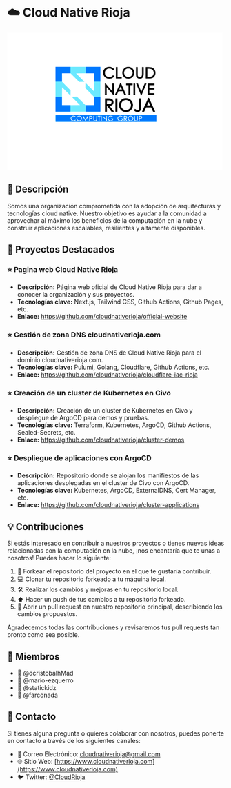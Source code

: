 # :cloud: Cloud Native Rioja

![Logo de la Organización](./assets/cnrioja-logo.png)

## :memo: Descripción

Somos una organización comprometida con la adopción de arquitecturas y tecnologías cloud native. Nuestro objetivo es ayudar a la comunidad a aprovechar al máximo los beneficios de la computación en la nube y construir aplicaciones escalables, resilientes y altamente disponibles.

## :rocket: Proyectos Destacados

### :star: Pagina web Cloud Native Rioja

- **Descripción:** Página web oficial de Cloud Native Rioja para dar a conocer la organización y sus proyectos.
- **Tecnologías clave:** Next.js, Tailwind CSS, Github Actions, Github Pages, etc.
- **Enlace:** https://github.com/cloudnativerioja/official-website

### :star: Gestión de zona DNS cloudnativerioja.com

- **Descripción:** Gestión de zona DNS de Cloud Native Rioja para el dominio cloudnativerioja.com.
- **Tecnologías clave:** Pulumi, Golang, Cloudflare, Github Actions, etc.
- **Enlace:** https://github.com/cloudnativerioja/cloudflare-iac-rioja

### :star: Creación de un cluster de Kubernetes en Civo

- **Descripción:** Creación de un cluster de Kubernetes en Civo y despliegue de ArgoCD para demos y pruebas.
- **Tecnologías clave:** Terraform, Kubernetes, ArgoCD, Github Actions, Sealed-Secrets, etc.
- **Enlace:** https://github.com/cloudnativerioja/cluster-demos

### :star: Despliegue de aplicaciones con ArgoCD

- **Descripción:** Repositorio donde se alojan los manifiestos de las aplicaciones desplegadas en el cluster de Civo con ArgoCD.
- **Tecnologías clave:** Kubernetes, ArgoCD, ExternalDNS, Cert Manager, etc.
- **Enlace:** https://github.com/cloudnativerioja/cluster-applications

## :bulb: Contribuciones

Si estás interesado en contribuir a nuestros proyectos o tienes nuevas ideas relacionadas con la computación en la nube, ¡nos encantaría que te unas a nosotros! Puedes hacer lo siguiente:

1. :fork_and_knife: Forkear el repositorio del proyecto en el que te gustaría contribuir.
2. :computer: Clonar tu repositorio forkeado a tu máquina local.
3. :hammer_and_wrench: Realizar los cambios y mejoras en tu repositorio local.
4. :arrow_up: Hacer un push de tus cambios a tu repositorio forkeado.
5. :tada: Abrir un pull request en nuestro repositorio principal, describiendo los cambios propuestos.

Agradecemos todas las contribuciones y revisaremos tus pull requests tan pronto como sea posible.

## :busts_in_silhouette: Miembros

- :bust_in_silhouette: @dcristobalhMad
- :bust_in_silhouette: @mario-ezquerro
- :bust_in_silhouette: @statickidz
- :bust_in_silhouette: @farconada

## :email: Contacto

Si tienes alguna pregunta o quieres colaborar con nosotros, puedes ponerte en contacto a través de los siguientes canales:

- :email: Correo Electrónico: [cloudnativerioja@gmail.com](mailto:cloudnativerioja@gmail.com)
- :globe_with_meridians: Sitio Web: [https://www.cloudnativerioja.com](https://www.cloudnativerioja.com)
- :bird: Twitter: [@CloudRioja](https://twitter.com/CloudRioja)

